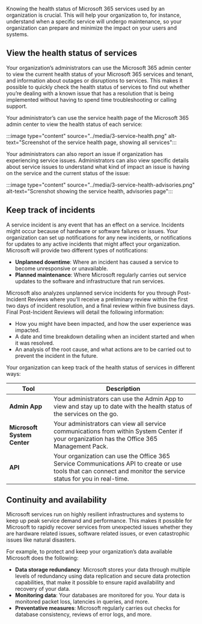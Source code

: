 Knowing the health status of Microsoft 365 services used by an organization is crucial. This will help your organization to, for instance, understand when a specific service will undergo maintenance, so your organization can prepare and minimize the impact on your users and systems.

## View the health status of services

Your organization’s administrators can use the Microsoft 365 admin center to view the current health status of your Microsoft 365 services and tenant, and information about outages or disruptions to services. This makes it possible to quickly check the health status of services to find out whether you’re dealing with a known issue that has a resolution that is being implemented without having to spend time troubleshooting or calling support.

Your administrator’s can use the service health page of the Microsoft 365 admin center to view the health status of each service:

:::image type="content" source="../media/3-service-health.png" alt-text="Screenshot of the service health page, showing all services":::

Your administrators can also report an issue if organization has experiencing service issues. Administrators can also view specific details about service issues to understand what kind of impact an issue is having on the service and the current status of the issue:

:::image type="content" source="../media/3-service-health-advisories.png" alt-text="Screnshot showing the service health, advisories page":::

## Keep track of incidents

A service incident is any event that has an effect on a service. Incidents might occur because of hardware or software failures or issues. Your organization can set up notifications for any new incidents, or notifications for updates to any active incidents that might affect your organization. Microsoft will provide two different types of notifications:

- **Unplanned downtime**: Where an incident has caused a service to become unresponsive or unavailable.
- **Planned maintenance**: Where Microsoft regularly carries out service updates to the software and infrastructure that run services.

Microsoft also analyzes unplanned service incidents for you through Post-Incident Reviews where you’ll receive a preliminary review within the first two days of incident resolution, and a final review within five business days.  Final Post-Incident Reviews will detail the following information:

- How you might have been impacted, and how the user experience was impacted.
- A date and time breakdown detailing when an incident started and when it was resolved.
- An analysis of the root cause, and what actions are to be carried out to prevent the incident in the future.

Your organization can keep track of the health status of services in different ways:

| **Tool**                    | **Description**                                              |
| --------------------------- | ------------------------------------------------------------ |
| **Admin App**               | Your  administrators can use the Admin App to view and stay up to date with the  health status of the services on the go. |
| **Microsoft System Center** | Your administrators  can view all service communications from within System Center if your  organization has the Office 365 Management Pack. |
| **API**                     | Your  organization can use the Office 365 Service Communications API to create or  use tools that can connect and monitor the service status for you in  real-time. |

## Continuity and availability

Microsoft services run on highly resilient infrastructures and systems to keep up peak service demand and performance.  This makes it possible for Microsoft to rapidly recover services from unexpected issues whether they are hardware related issues, software related issues, or even catastrophic issues like natural disasters.

For example, to protect and keep your organization’s data available Microsoft does the following:

- **Data storage redundancy**: Microsoft stores your data through multiple levels of redundancy using data replication and secure data protection capabilities, that make it possible to ensure rapid availability and recovery of your data.
- **Monitoring data**: Your databases are monitored for you. Your data is monitored packet loss, latencies in queries, and more.
- **Preventative measures**: Microsoft regularly carries out checks for database consistency, reviews of error logs, and more.
